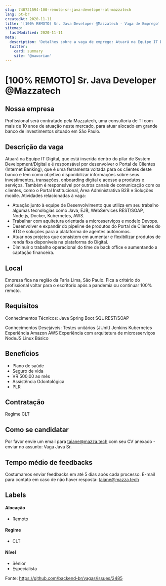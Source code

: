 ```yaml
---
slug: 740721594-100-remoto-sr-java-developer-at-mazzatech
lang: pt-br
createdAt: 2020-11-11
title: '[100% REMOTO] Sr. Java Developer @Mazzatech - Vaga de Emprego'
sitemap:
  lastModified: 2020-11-11
meta:
  description: 'Detalhes sobre a vaga de emprego: Atuará na Equipe IT Digital, que está inserida dentro do pilar de System Development/Digital e é responsável por desenvolver o Portal de Clientes (Internet Banking), que é uma ferramenta voltada para os clientes deste banco e tem como objetivo disponibilizar informações sobre seus investimentos, transações, onboarding digital e acesso a produtos e serviços. Também é responsável por outros canais de comunicação com os clientes, como o Portal Institucional, Área Administrativa B2B e Soluções mobile. Atividades relacionadas à vaga: - Atuação junto à equipe de Desenvolvimento que utiliza em seu trabalho algumas tecnologias como Java, EJB, WebServices REST/SOAP, Node.js, Docker, Kubernetes, AWS. - Trabalhar com aquitetura orientada a microsserviços e modelo Devops. - Desenvolver e expandir do pipeline de produtos do Portal de Clientes do BTG e soluções para a plataforma de agentes autônomos. - Atuar nos projetos que consistem em aumentar e flexibilizar produtos de renda fixa disponíveis na plataforma do Digital. - Diminuir o trabalho operacional do time de back office e aumentando a captação financeira.'
  twitter:
    card: summary
    site: '@nawarian'
---
```


# [100% REMOTO] Sr. Java Developer @Mazzatech

## Nossa empresa
Profissional será contratado pela Mazzatech, uma consultoria de TI com mais de 10 anos de atuação neste mercado, para atuar alocado em grande banco de investimentos situado em São Paulo.

## Descrição da vaga
Atuará na Equipe IT Digital, que está inserida dentro do pilar de System Development/Digital e é responsável por desenvolver o Portal de Clientes (Internet Banking), que é uma ferramenta voltada para os clientes deste banco e tem como objetivo disponibilizar informações sobre seus investimentos, transações, onboarding digital e acesso a produtos e serviços. Também é responsável por outros canais de comunicação com os clientes, como o Portal Institucional, Área Administrativa B2B e Soluções mobile.
Atividades relacionadas à vaga:
- Atuação junto à equipe de Desenvolvimento que utiliza em seu trabalho algumas tecnologias como Java, EJB, WebServices REST/SOAP, Node.js, Docker, Kubernetes, AWS. 
- Trabalhar com aquitetura orientada a microsserviços e modelo Devops. 
- Desenvolver e expandir do pipeline de produtos do Portal de Clientes do BTG e soluções para a plataforma de agentes autônomos.
- Atuar nos projetos que consistem em aumentar e flexibilizar produtos de renda fixa disponíveis na plataforma do Digital.
- Diminuir o trabalho operacional do time de back office e aumentando a captação financeira.

## Local
Empresa fica na região da Faria Lima, São Paulo.
Fica a critério do profissional voltar para o escritório após a pandemia ou continuar 100% remoto.

## Requisitos
Conhecimentos Técnicos:
Java
Spring Boot
SQL
REST/SOAP

Conhecimentos Desejáveis:
Testes unitários (JUnit)
Jenkins
Kubernetes
Experiência Amazon AWS
Experiência com arquitetura de microsserviços
NodeJS
Linux Básico

## Benefícios

- Plano de saúde
- Seguro de vida
- VR 500,00 ao mês
- Assistência Odontológica
- PLR

## Contratação
Regime CLT

## Como se candidatar
Por favor envie um email para taiane@mazza.tech com seu CV anexado - enviar no assunto: Vaga Java Sr.

## Tempo médio de feedbacks
Costumamos enviar feedbacks em até 5 dias após cada processo.
E-mail para contato em caso de não haver resposta: taiane@mazza.tech

## Labels

#### Alocação
- Remoto

#### Regime
- CLT

#### Nível
- Sênior
- Especialista




Fonte: https://github.com/backend-br/vagas/issues/3485